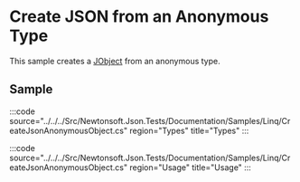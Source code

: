 ﻿# Create JSON from an Anonymous Type

This sample creates a [JObject](/api/newtonsoft/json/linq/jobject/) from an anonymous type.

## Sample

:::code source="../../../Src/Newtonsoft.Json.Tests/Documentation/Samples/Linq/CreateJsonAnonymousObject.cs" region="Types" title="Types" :::

:::code source="../../../Src/Newtonsoft.Json.Tests/Documentation/Samples/Linq/CreateJsonAnonymousObject.cs" region="Usage" title="Usage" :::
